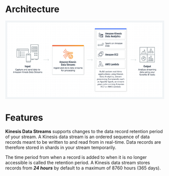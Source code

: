 # Architecture
![Kinesis Data Streams Architecture]('../../../../images/kinesis-data-streams.png)

# Features

**Kinesis Data Streams** supports changes to the data record retention period of your stream. A Kinesis data stream is an ordered sequence of data records meant to be written to and read from in real-time. Data records are therefore stored in shards in your stream temporarily.

The time period from when a record is added to when it is no longer accessible is called the retention period. A Kinesis data stream stores records from ***24 hours*** by default to a maximum of 8760 hours (365 days).
